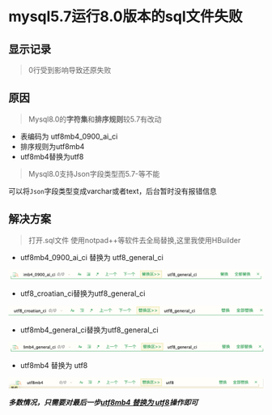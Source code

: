 # mysql5.7运行8.0版本的sql文件失败

## 显示记录

> 0行受到影响导致还原失败



## 原因

> Mysql8.0的**字符集**和**排序规则**较5.7有改动

- 表编码为 utf8mb4_0900_ai_ci
- 排序规则为utf8mb4
- utf8mb4替换为utf8



>Mysql8.0支持Json字段类型而5.7-等不能

可以将`Json`字段类型变成varchar或者text，后台暂时没有报错信息



## 解决方案

> 打开.sql文件 使用notpad++等软件去全局替换,这里我使用HBuilder

- utf8mb4_0900_ai_ci 替换为 utf8_general_ci

![image-20210528094648027](image-20210528094648027.png)

- utf8_croatian_ci替换为utf8_general_ci

![image-20210528094722417](image-20210528094722417.png)

- utf8mb4_general_ci替换为utf8_general_ci

![image-20210528094758929](image-20210528094758929.png)

- utf8mb4 替换为 utf8

![image-20210528095013082](image-20210528095013082.png)



***多数情况，只需要对最后一步<u>utf8mb4 替换为 utf8</u>操作即可***

